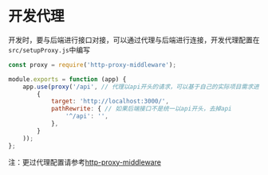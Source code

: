 # 开发代理
开发时，要与后端进行接口对接，可以通过代理与后端进行连接，开发代理配置在`src/setupProxy.js`中编写

```js
const proxy = require('http-proxy-middleware');

module.exports = function (app) {
    app.use(proxy('/api', // 代理以api开头的请求，可以基于自己的实际项目需求进行更改
        {
            target: 'http://localhost:3000/',
            pathRewrite: { // 如果后端接口不是统一以api开头，去掉api
                '^/api': '',
            },
        }
    ));
};
```

注：更过代理配置请参考[http-proxy-middleware](https://github.com/chimurai/http-proxy-middleware)
